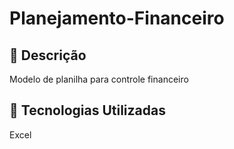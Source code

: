 # Planejamento-Financeiro


## 📒 Descrição

Modelo de planilha para controle financeiro

 

## 🤖 Tecnologias Utilizadas

Excel
